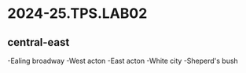 # 2024-25.TPS.LAB02
## central-east
-Ealing broadway
-West acton
-East acton
-White city
-Sheperd's bush

